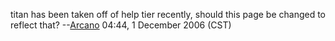 titan has been taken off of help tier recently, should this page be
changed to reflect that? --[Arcano](User:Arcano "wikilink") 04:44, 1
December 2006 (CST)
